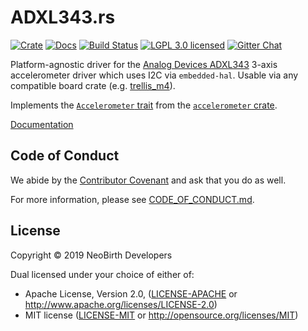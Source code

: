 # ADXL343.rs

[![Crate][crate-image]][crate-link]
[![Docs][docs-image]][docs-link]
[![Build Status][build-image]][build-link]
[![LGPL 3.0 licensed][license-image]][license-link]
[![Gitter Chat][gitter-image]][gitter-link]

Platform-agnostic driver for the [Analog Devices ADXL343][device-info]
3-axis accelerometer driver which uses I2C via `embedded-hal`.
Usable via any compatible board crate (e.g. [trellis_m4]).

Implements the [`Accelerometer` trait][acc-trait] from the
[`accelerometer` crate][acc-crate].

[Documentation][docs-link]

## Code of Conduct

We abide by the [Contributor Covenant][cc] and ask that you do as well.

For more information, please see [CODE_OF_CONDUCT.md].

## License

Copyright © 2019 NeoBirth Developers

Dual licensed under your choice of either of:

- Apache License, Version 2.0, ([LICENSE-APACHE](LICENSE-APACHE) or http://www.apache.org/licenses/LICENSE-2.0)
- MIT license ([LICENSE-MIT](LICENSE-MIT) or http://opensource.org/licenses/MIT)

[crate-image]: https://img.shields.io/crates/v/adxl343.svg
[crate-link]: https://crates.io/crates/adxl343
[docs-image]: https://docs.rs/adxl343/badge.svg
[docs-link]: https://docs.rs/adxl343/
[build-image]: https://secure.travis-ci.org/NeoBirth/ADXL343.rs.svg?branch=master
[build-link]: https://travis-ci.org/NeoBirth/ADXL343.rs
[license-image]: https://img.shields.io/badge/license-Apache2.0-blue.svg
[license-link]: https://github.com/NeoBirth/ADXL343.rs/blob/master/LICENSE
[gitter-image]: https://badges.gitter.im/NeoBirth/ADXL343.rs.svg
[gitter-link]: https://gitter.im/NeoBirth/community
[device-info]: https://www.analog.com/en/products/adxl343.html
[trellis_m4]: https://crates.io/crates/trellis_m4
[acc-trait]: https://docs.rs/accelerometer/latest/accelerometer/trait.Accelerometer.html
[acc-crate]: https://crates.io/crates/accelerometer
[cc]: https://contributor-covenant.org
[CODE_OF_CONDUCT.md]: https://github.com/NeoBirth/ADXL343.rs/blob/master/CODE_OF_CONDUCT.md
